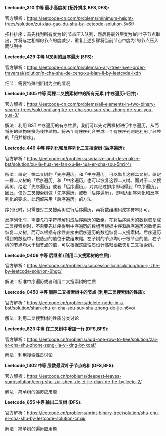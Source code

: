 **Leetcode_310 中等 最小高度树 (拓扑排序,BFS,DFS):**

官方解析：https://leetcode-cn.com/problems/minimum-height-trees/solution/zui-xiao-gao-du-shu-by-leetcode-solution-6v6f/

拓扑排序：首先找到所有度为1的节点压入队列，然后将最外层度为1的叶子节点取出，并将与之相邻的节点的度减少，重复上述步骤将当前节点中度为1的节点压入而队列中

**Leetcode_429 中等 N叉树的层序遍历 (BFS):**

官方解析：https://leetcode-cn.com/problems/n-ary-tree-level-order-traversal/solution/n-cha-shu-de-ceng-xu-bian-li-by-leetcode-lxdr/

细节：需要特殊判断树为空的情况

**Leetcode_1305 中等 两棵二叉搜索树中的所有元素 (中序遍历+归并):**

官方解析：https://leetcode-cn.com/problems/all-elements-in-two-binary-search-trees/solution/liang-ke-er-cha-sou-suo-shu-zhong-de-suo-you-yua-3/

解法：利用 BST 中序遍历的有序性质，我们可以先对两棵树进行中序遍历，从而将树的结构转换为线性结构。将两个有序序列合并成一个有序序列则是利用了经典的「归并排序」。

**Leetcode_449 中等 序列化和反序列化二叉搜索树 (后序遍历):**

官方解析：https://leetcode.cn/problems/serialize-and-deserialize-bst/solution/xu-lie-hua-he-fan-xu-lie-hua-er-cha-sou-5m9r4/

解法：给定一棵二叉树的「先序遍历」和「中序遍历」可以恢复这颗二叉树。给定一棵二叉树的「后序遍历」和「中序遍历」也可以恢复这颗二叉树。而对于二叉搜索树，给定「先序遍历」或者「后序遍历」，对其经过排序即可得到「中序遍历」。因此，仅对二叉搜索树做「先序遍历」或者「后序遍历」，即可达到序列化和反序列化的要求。此题解采用「后序遍历」的方法。

序列化时，只需要对二叉搜索树进行后序遍历，再将数组编码成字符串即可。

反序列化时，需要先将字符串解码成后序遍历的数组。在将后序遍历的数组恢复成二叉搜索树时，不需要先排序得到中序遍历的数组再根据中序和后序遍历的数组来恢复二叉树，而可以根据有序性直接由后序遍历的数组恢复二叉搜索树。后序遍历得到的数组中，根结点的值位于数组末尾，左子树的节点均小于根节点的值，右子树的节点均大于根节点的值，可以根据这些性质设计递归函数恢复二叉搜索树。

**Leetcode_0406 中等 后继者 (利用二叉搜索树的性质):**

官方解析：https://leetcode.cn/problems/successor-lcci/solution/hou-ji-zhe-by-leetcode-solution-6hgc/

解法：标准中序遍历或者利用二叉搜索树的性质

**Leetcode_0450 中等 删除二叉搜索树中的节点 (利用二叉搜索树的性质):**

官方解析：https://leetcode.cn/problems/delete-node-in-a-bst/solution/shan-chu-er-cha-sou-suo-shu-zhong-de-jie-n6vo/

解法：利用二叉搜索树的性质分类讨论

**Leetcode_623 中等 在二叉树中增加一行 (DFS,BFS):**

官方解析：https://leetcode.cn/problems/add-one-row-to-tree/solution/zai-er-cha-shu-zhong-zeng-jia-yi-xing-by-xcaf/

解法：利用搜索性质讨论

**Leetcode_1302 中等 层数最深叶子节点的和 (DFS,BFS):**

官方解析：https://leetcode.cn/problems/deepest-leaves-sum/solution/ceng-shu-zui-shen-xie-zi-jie-dian-de-he-by-leetc-2/

解法：简单树的遍历应用题

**Leetcode_655 中等 输出二叉树 (DFS):**

官方解析：https://leetcode.cn/problems/print-binary-tree/solution/shu-chu-er-cha-shu-by-leetcode-solution-cnxu/

解法：简单树的遍历应用题




